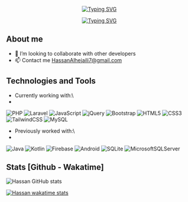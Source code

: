 <div align="center">
<p><a href="https://git.io/typing-svg"><img src="https://readme-typing-svg.demolab.com?font=Fira+Code&amp;size=25&amp;duration=1&amp;pause=200&amp;color=80b5d1&amp;background=282A3600&amp;center=true&amp;vCenter=true&amp;repeat=false&amp;width=473&amp;lines=Hello+%F0%9F%91%8B%2C++I&#39;m+Hassan" alt="Typing SVG"></a></p>
</div>



<div align="center">
<p><a href="https://git.io/typing-svg">
<img src="https://readme-typing-svg.demolab.com?font=Fira+Code&amp;size=25&amp;duration=4000&amp;pause=200&amp;color=88c0d08a&amp;background=282A3600&amp;center=true&amp;vCenter=true&amp;width=473&amp;lines=Full-Stack+Web+Developer;Currently+working+with%3A+Laravel" alt="Typing SVG"></a></p>

</div>

##  About me
- 👯 I’m looking to collaborate with other developers
- 📫 Contact me [HassanAlhejaili7@gmail.com](mailto:HassanAlhejaili7@gmail.com)


## Technologies and Tools

- Currently working with:\
- 
![PHP](https://img.shields.io/badge/php-%23777BB4.svg?style=for-the-badge&logo=php&logoColor=white) ![Laravel](https://img.shields.io/badge/laravel-%23FF2D20.svg?style=for-the-badge&logo=laravel&logoColor=white) ![JavaScript](https://img.shields.io/badge/javascript-%23323330.svg?style=for-the-badge&logo=javascript&logoColor=%23F7DF1E)  ![jQuery](https://img.shields.io/badge/jquery-%230769AD.svg?style=for-the-badge&logo=jquery&logoColor=white) ![Bootstrap](https://img.shields.io/badge/bootstrap-%23563D7C.svg?style=for-the-badge&logo=bootstrap&logoColor=white) ![HTML5](https://img.shields.io/badge/html5-%23E34F26.svg?style=for-the-badge&logo=html5&logoColor=white) ![CSS3](https://img.shields.io/badge/css3-%231572B6.svg?style=for-the-badge&logo=css3&logoColor=white)  ![TailwindCSS](https://img.shields.io/badge/tailwindcss-%2338B2AC.svg?style=for-the-badge&logo=tailwind-css&logoColor=white) ![MySQL](https://img.shields.io/badge/mysql-%2300f.svg?style=for-the-badge&logo=mysql&logoColor=white)

- Previously worked with:\
- 
![Java](https://img.shields.io/badge/java-%23ED8B00.svg?style=for-the-badge&logo=java&logoColor=white) ![Kotlin](https://img.shields.io/badge/kotlin-%237F52FF.svg?style=for-the-badge&logo=kotlin&logoColor=white) ![Firebase](https://img.shields.io/badge/Firebase-039BE5?style=for-the-badge&logo=Firebase&logoColor=white) ![Android](https://img.shields.io/badge/Android-3DDC84?style=for-the-badge&logo=android&logoColor=white) ![SQLite](https://img.shields.io/badge/sqlite-%2307405e.svg?style=for-the-badge&logo=sqlite&logoColor=white) ![MicrosoftSQLServer](https://img.shields.io/badge/Microsoft%20SQL%20Server-CC2927?style=for-the-badge&logo=microsoft%20sql%20server&logoColor=white)



##  Stats [Github - Wakatime]

![Hassan GitHub stats](https://github-readme-stats-sigma-five.vercel.app/api?username=hassanyu7&show_icons=true&theme=nord&count_private=true)

[![Hassan wakatime stats](https://github-readme-stats.vercel.app/api/wakatime?username=hassanyu&theme=nord&layout=compact&langs_count=8&hide=Groovy,XML&hide_progress&custom_title=Last+7+Days+Coding+Stats&range)](https://github.com/anuraghazra/github-readme-stats)

